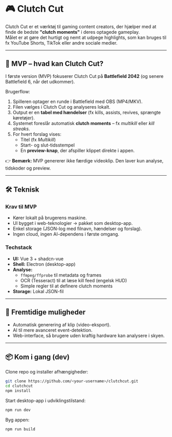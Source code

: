 # 🎮 Clutch Cut

Clutch Cut er et værktøj til gaming content creators, der hjælper med at finde de bedste **"clutch moments"** i deres optagede gameplay.  
Målet er at gøre det hurtigt og nemt at udpege highlights, som kan bruges til fx YouTube Shorts, TikTok eller andre sociale medier.

---

## 🚀 MVP – hvad kan Clutch Cut?

I første version (MVP) fokuserer Clutch Cut på **Battlefield 2042** (og senere Battlefield 6, når det udkommer).

Brugerflow:

1. Spilleren optager en runde i Battlefield med OBS (MP4/MKV).
2. Filen vælges i Clutch Cut og analyseres lokalt.
3. Output er en **tabel med hændelser** (fx kills, assists, revives, sprængte køretøjer).
4. Systemet foreslår automatisk **clutch moments** – fx *multikill* eller *kill streaks*.
5. For hvert forslag vises:
   - Titel (fx *Multikill*)
   - Start- og slut-tidsstempel
   - En **preview-knap**, der afspiller klippet direkte i appen.

👉 **Bemærk:** MVP genererer ikke færdige videoklip. Den laver kun analyse, tidskoder og preview.

---

## 🛠 Teknisk

### Krav til MVP
- Kører lokalt på brugerens maskine.
- UI bygget i web-teknologier → pakket som desktop-app.
- Enkel storage (JSON-log med filnavn, hændelser og forslag).
- Ingen cloud, ingen AI-dependens i første omgang.

### Techstack
- **UI:** Vue 3 + shadcn-vue
- **Shell:** Electron (desktop-app)
- **Analyse:**  
  - `ffmpeg/ffprobe` til metadata og frames  
  - OCR (Tesseract) til at læse kill feed (engelsk HUD)  
  - Simple regler til at definere clutch moments
- **Storage:** Lokal JSON-fil

---

## 🔮 Fremtidige muligheder
- Automatisk generering af klip (video-eksport).
- AI til mere avanceret event-detektion.
- Web-interface, så brugere uden kraftig hardware kan analysere i skyen.

---

## 📦 Kom i gang (dev)

Clone repo og installer afhængigheder:

```bash
git clone https://github.com/<your-username>/clutchcut.git
cd clutchcut
npm install
```
Start desktop-app i udviklingstilstand:
```bash
npm run dev
```
Byg appen:
```bash
npm run build
```